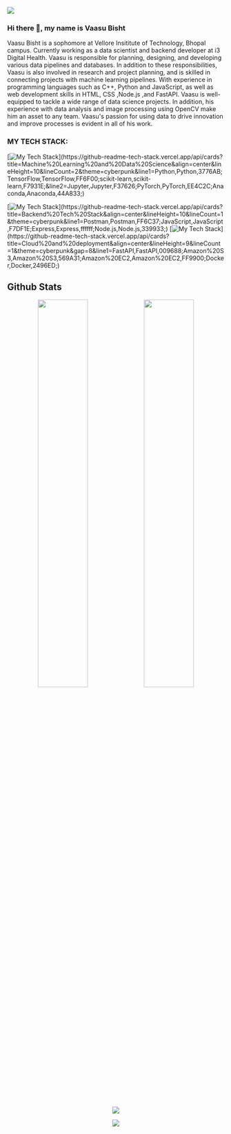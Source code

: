 ![](https://raw.githubusercontent.com/halfrost/halfrost/master/icons/header_.png)
### Hi there 👋, my name is Vaasu Bisht

Vaasu Bisht is a sophomore at Vellore Insititute of Technology, Bhopal campus. Currently working as a data scientist and backend developer at i3 Digital Health. Vaasu is responsible for planning, designing, and developing various data pipelines and databases. In addition to these responsibilities, Vaasu is also involved in research and project planning, and is skilled in connecting projects with machine learning pipelines. With experience in programming languages such as C++, Python and JavaScript, as well as web development skills in HTML, CSS ,Node.js ,and FastAPI. Vaasu is well-equipped to tackle a wide range of data science projects. In addition, his experience with data analysis and image processing using OpenCV make him an asset to any team. Vaasu's passion for using data to drive innovation and improve processes is evident in all of his work.


### MY TECH STACK:
<p align="center">

[![My Tech Stack](https://github-readme-tech-stack.vercel.app/api/cards?title=Machine%20Learning%20and%20Data%20Science&align=center&lineHeight=10&lineCount=2&theme=cyberpunk&line1=Python,Python,3776AB;TensorFlow,TensorFlow,FF6F00;scikit-learn,scikit-learn,F7931E;&line2=Jupyter,Jupyter,F37626;PyTorch,PyTorch,EE4C2C;Anaconda,Anaconda,44A833;)](https://github-readme-tech-stack.vercel.app/api/cards?title=Machine%20Learning%20and%20Data%20Science&align=center&lineHeight=10&lineCount=2&theme=cyberpunk&line1=Python,Python,3776AB;TensorFlow,TensorFlow,FF6F00;scikit-learn,scikit-learn,F7931E;&line2=Jupyter,Jupyter,F37626;PyTorch,PyTorch,EE4C2C;Anaconda,Anaconda,44A833;)

 </p>
 
  [![My Tech Stack](https://github-readme-tech-stack.vercel.app/api/cards?title=Development&align=center&lineHeight=10&lineCount=1&theme=cyberpunk&line1=Postman,Postman,FF6C37;JavaScript,JavaScript,F7DF1E;Express,Express,ffffff;Node.js,Node.js,339933;)](https://github-readme-tech-stack.vercel.app/api/cards?title=Backend%20Tech%20Stack&align=center&lineHeight=10&lineCount=1&theme=cyberpunk&line1=Postman,Postman,FF6C37;JavaScript,JavaScript,F7DF1E;Express,Express,ffffff;Node.js,Node.js,339933;)
  [![My Tech Stack](https://github-readme-tech-stack.vercel.app/api/cards?title=Cloud%20and%20deployment&align=center&lineHeight=9&lineCount=1&theme=cyberpunk&gap=8&line1=FastAPI,FastAPI,009688;Amazon%20S3,Amazon%20S3,569A31;Amazon%20EC2,Amazon%20EC2,FF9900;Docker,Docker,2496ED;)](https://github-readme-tech-stack.vercel.app/api/cards?title=Cloud%20and%20deployment&align=center&lineHeight=9&lineCount=1&theme=cyberpunk&gap=8&line1=FastAPI,FastAPI,009688;Amazon%20S3,Amazon%20S3,569A31;Amazon%20EC2,Amazon%20EC2,FF9900;Docker,Docker,2496ED;)


## Github Stats
<p align="center">
  <img width="48%" src="https://github-readme-stats.vercel.app/api?username=vaasu2002&count_private=true&show_icons=true&theme=onedark" />
  <img width="48%" src="https://github-readme-streak-stats.herokuapp.com/?user=vaasu2002&theme=onedark" />
  <img src="https://github-readme-stats.vercel.app/api/top-langs/?username=vaasu2002&langs_count=10&layout=compact&theme=onedark" />
<!--   <img src="https://github-readme-activity-graph.vaasu2002.repl.co/graph?username=vaasu2002&theme=radical&bg_color=onedark&point=00000000&line=E3BE7A&hide_border=true&custom_title=Keep+Exploring,+Learning+and+Contributing+away...&color=#2E2C34&area=true&area_color=#2E2C34"> -->
</p>

<p align="center">
<a href="https://github.com/vaasu2002"><img src="https://github-profile-trophy.vercel.app/?username=vaasu2002" "></a>
</p>

